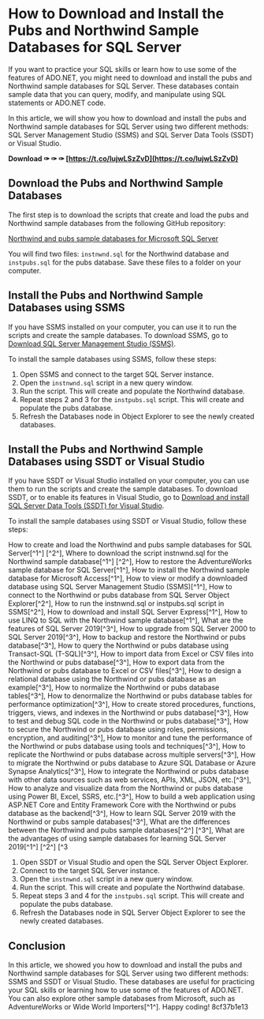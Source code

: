 
 
# How to Download and Install the Pubs and Northwind Sample Databases for SQL Server
 
If you want to practice your SQL skills or learn how to use some of the features of ADO.NET, you might need to download and install the pubs and Northwind sample databases for SQL Server. These databases contain sample data that you can query, modify, and manipulate using SQL statements or ADO.NET code.
 
In this article, we will show you how to download and install the pubs and Northwind sample databases for SQL Server using two different methods: SQL Server Management Studio (SSMS) and SQL Server Data Tools (SSDT) or Visual Studio.
 
**Download ✑ ✑ ✑ [https://t.co/lujwLSzZvD](https://t.co/lujwLSzZvD)**


 
## Download the Pubs and Northwind Sample Databases
 
The first step is to download the scripts that create and load the pubs and Northwind sample databases from the following GitHub repository:
 
[Northwind and pubs sample databases for Microsoft SQL Server](https://github.com/microsoft/sql-server-samples/blob/master/samples/databases/northwind-pubs/readme.md)
 
You will find two files: `instnwnd.sql` for the Northwind database and `instpubs.sql` for the pubs database. Save these files to a folder on your computer.
 
## Install the Pubs and Northwind Sample Databases using SSMS
 
If you have SSMS installed on your computer, you can use it to run the scripts and create the sample databases. To download SSMS, go to [Download SQL Server Management Studio (SSMS)](https://docs.microsoft.com/en-us/sql/ssms/download-sql-server-management-studio-ssms?view=sql-server-ver15).
 
To install the sample databases using SSMS, follow these steps:
 
1. Open SSMS and connect to the target SQL Server instance.
2. Open the `instnwnd.sql` script in a new query window.
3. Run the script. This will create and populate the Northwind database.
4. Repeat steps 2 and 3 for the `instpubs.sql` script. This will create and populate the pubs database.
5. Refresh the Databases node in Object Explorer to see the newly created databases.

## Install the Pubs and Northwind Sample Databases using SSDT or Visual Studio
 
If you have SSDT or Visual Studio installed on your computer, you can use them to run the scripts and create the sample databases. To download SSDT, or to enable its features in Visual Studio, go to [Download and install SQL Server Data Tools (SSDT) for Visual Studio](https://docs.microsoft.com/en-us/sql/ssdt/download-sql-server-data-tools-ssdt?view=sql-server-ver15).
 
To install the sample databases using SSDT or Visual Studio, follow these steps:
 
How to create and load the Northwind and pubs sample databases for SQL Server[^1^] [^2^],  Where to download the script instnwnd.sql for the Northwind sample database[^1^] [^2^],  How to restore the AdventureWorks sample database for SQL Server[^1^],  How to install the Northwind sample database for Microsoft Access[^1^],  How to view or modify a downloaded database using SQL Server Management Studio (SSMS)[^1^],  How to connect to the Northwind or pubs database from SQL Server Object Explorer[^2^],  How to run the instnwnd.sql or instpubs.sql script in SSMS[^2^],  How to download and install SQL Server Express[^1^],  How to use LINQ to SQL with the Northwind sample database[^1^],  What are the features of SQL Server 2019[^3^],  How to upgrade from SQL Server 2000 to SQL Server 2019[^3^],  How to backup and restore the Northwind or pubs database[^3^],  How to query the Northwind or pubs database using Transact-SQL (T-SQL)[^3^],  How to import data from Excel or CSV files into the Northwind or pubs database[^3^],  How to export data from the Northwind or pubs database to Excel or CSV files[^3^],  How to design a relational database using the Northwind or pubs database as an example[^3^],  How to normalize the Northwind or pubs database tables[^3^],  How to denormalize the Northwind or pubs database tables for performance optimization[^3^],  How to create stored procedures, functions, triggers, views, and indexes in the Northwind or pubs database[^3^],  How to test and debug SQL code in the Northwind or pubs database[^3^],  How to secure the Northwind or pubs database using roles, permissions, encryption, and auditing[^3^],  How to monitor and tune the performance of the Northwind or pubs database using tools and techniques[^3^],  How to replicate the Northwind or pubs database across multiple servers[^3^],  How to migrate the Northwind or pubs database to Azure SQL Database or Azure Synapse Analytics[^3^],  How to integrate the Northwind or pubs database with other data sources such as web services, APIs, XML, JSON, etc.[^3^],  How to analyze and visualize data from the Northwind or pubs database using Power BI, Excel, SSRS, etc.[^3^],  How to build a web application using ASP.NET Core and Entity Framework Core with the Northwind or pubs database as the backend[^3^],  How to learn SQL Server 2019 with the Northwind or pubs sample databases[^3^],  What are the differences between the Northwind and pubs sample databases[^2^] [^3^],  What are the advantages of using sample databases for learning SQL Server 2019[^1^] [^2^] [^3

1. Open SSDT or Visual Studio and open the SQL Server Object Explorer.
2. Connect to the target SQL Server instance.
3. Open the `instnwnd.sql` script in a new query window.
4. Run the script. This will create and populate the Northwind database.
5. Repeat steps 3 and 4 for the `instpubs.sql` script. This will create and populate the pubs database.
6. Refresh the Databases node in SQL Server Object Explorer to see the newly created databases.

## Conclusion
 
In this article, we showed you how to download and install the pubs and Northwind sample databases for SQL Server using two different methods: SSMS and SSDT or Visual Studio. These databases are useful for practicing your SQL skills or learning how to use some of the features of ADO.NET. You can also explore other sample databases from Microsoft, such as AdventureWorks or Wide World Importers[^1^]. Happy coding!
 8cf37b1e13
 
